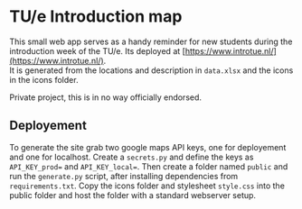 # TU/e Introduction map

This small web app serves as a handy reminder for new students during the introduction week of the TU/e. Its deployed at [https://www.introtue.nl/](https://www.introtue.nl/).  
It is generated from the locations and description in ```data.xlsx``` and the icons in the icons folder.

Private project, this is in no way officially endorsed.

## Deployement
To generate the site grab two google maps API keys, one for deployement and one for localhost. Create a ```secrets.py``` and define the keys as ```API_KEY_prod=``` and ```API_KEY_local=```. Then create a folder named ```public``` and run the ```generate.py``` script, after installing dependencies from ```requirements.txt```.  Copy the icons folder and stylesheet ```style.css``` into the public folder and host the folder with a standard webserver setup.
